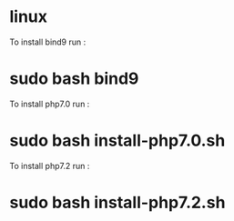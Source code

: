 # linux

To install bind9 
 run : 
# sudo bash bind9 

To install php7.0
 run : 
# sudo bash install-php7.0.sh

To install php7.2
 run : 
# sudo bash install-php7.2.sh
